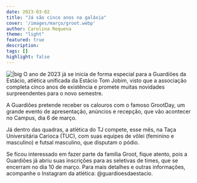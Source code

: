 ```yaml
---
date: 2023-03-02
title: "Já são cinco anos na galáxia"
cover: '/images/março/groot.webp'
author: Carolina Requena
theme: "light"
featured: true
description: 
tags: []
highlight: false
---
```

![|big](/images/março/groot.webp)
O ano de 2023 já se inicia de forma especial para a Guardiões da Estácio, atlética unificada da Estácio Tom Jobim, visto que a associação completa cinco anos de existência e promete muitas novidades surpreendentes para o novo semestre.

A Guardiões pretende receber os calouros com o famoso GrootDay, um grande evento de apresentação, anúncios e recepção, que vão acontecer no Campus, dia 6 de março.

Já dentro das quadras, a atlética do TJ compete, esse mês, na Taça Universitária Carioca (TUC), com suas equipes de vôlei (feminino e masculino) e futsal masculino, que disputam o pódio.

Se ficou interessado em fazer parte da família Groot, fique atento, pois a Guardiões já abriu suas inscrições para as seletivas de times, que se encerram no dia 10 de março. 
Para mais detalhes e outras informações, acompanhe o Instagram da atlética: @guardioesdaestacio.